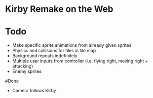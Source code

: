 # Kirby Remake on the Web

# Todo

- Make specific sprite animations from already given sprites
- Physics and collisions for tiles in tile map
- Background repeats indefinitely
- Multiple user inputs from controller (i.e. flying right, moving right + attacking)
- Enemy sprites

#Done

- Camera follows Kirby